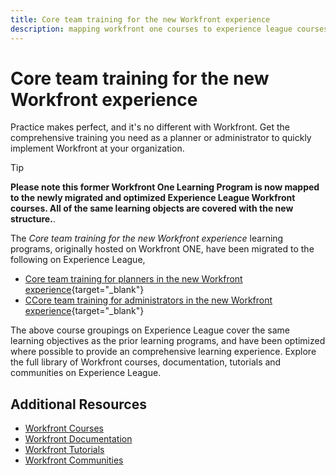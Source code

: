 ```yaml
---
title: Core team training for the new Workfront experience
description: mapping workfront one courses to experience league courses
---
```

# Core team training for the new Workfront experience

Practice makes perfect, and it's no different with Workfront. Get the comprehensive training you need as a planner or administrator to quickly implement Workfront at your organization.

>[!TIP]
>
>**Please note this former Workfront One Learning Program is now mapped to the newly migrated and optimized Experience League Workfront courses.  All of the same learning objects are covered with the new structure.**.

The *Core team training for the new Workfront experience* learning programs, originally hosted on Workfront ONE, have been migrated to the following on Experience League,

* [Core team training for planners in the new Workfront experience](core-team-training-program-for-planners.md){target="_blank"}
* [CCore team training for administrators in the new Workfront experience](core-team-training-program-for-administrators.md){target="_blank"}

The above course groupings on Experience League cover the same learning objectives as the prior learning programs, and have been optimized where possible to provide an comprehensive learning experience.  Explore the full library of Workfront courses, documentation, tutorials and communities on Experience League.

## Additional Resources

* [Workfront Courses](https://experienceleague.adobe.com/?lang=en&Solution=Workfront#courses)
* [Workfront Documentation](https://experienceleague.adobe.com/docs/workfront.html)
* [Workfront Tutorials](https://experienceleague.adobe.com/docs/workfront-learn/tutorials-workfront/home.html)
* [Workfront Communities](https://experienceleaguecommunities.adobe.com/t5/workfront/ct-p/workfront)